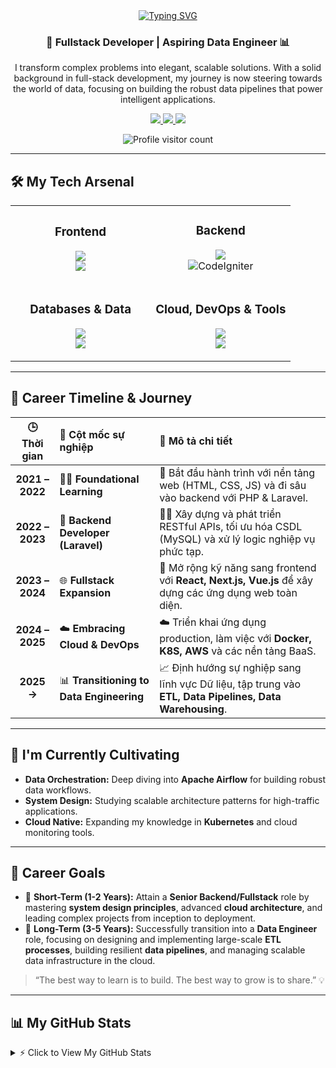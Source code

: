 <div align="center">
  
  <a href="https://git.io/typing-svg">
    <img src="https://readme-typing-svg.herokuapp.com?font=Fira+Code&size=32&pause=1000&color=3399FF&center=true&vCenter=true&width=500&lines=Hi+there%2C+I'm+Baro+Pham+%F0%9F%91%8B" alt="Typing SVG" />
  </a>
  
  <h3>🚀 Fullstack Developer | Aspiring Data Engineer 📊</h3>
  
  <p>
    I transform complex problems into elegant, scalable solutions. With a solid background in full-stack development, my journey is now steering towards the world of data, focusing on building the robust data pipelines that power intelligent applications.
  </p>
  
  <p>
    <a href="https://baro-dev.io.vn" target="_blank">
      <img src="https://img.shields.io/badge/Portfolio-baro--dev.io.vn-blue?style=for-the-badge&logo=icloud&logoColor=white" />
    </a>
    <a href="https://www.linkedin.com/in/pbao" target="_blank">
      <img src="https://img.shields.io/badge/LinkedIn-pbao-blue?style=for-the-badge&logo=linkedin&logoColor=white" />
    </a>
    <a href="mailto:pbao.business@gmail.com">
      <img src="https://img.shields.io/badge/Email-pbao.business@gmail.com-red?style=for-the-badge&logo=gmail&logoColor=white" />
    </a>
  </p>
  
  <p>
    <img src="https://komarev.com/ghpvc/?username=pbao9&label=Profile%20Views&color=0e75b6&style=flat-square" alt="Profile visitor count" />
  </p>

</div>

---

## 🛠️ My Tech Arsenal

<table width="100%">
  <tr>
    <td align="center" width="50%">
      <h3 align="center">Frontend</h3>
      <p align="center">
        <img src="https://skillicons.dev/icons?i=react,nextjs,vue,nuxtjs,angular" /><br>
        <img src="https://skillicons.dev/icons?i=html,css,js,ts,tailwind,bootstrap" />
      </p>
    </td>
    <td align="center" width="50%">
      <h3 align="center">Backend</h3>
      <p align="center">
        <img src="https://skillicons.dev/icons?i=laravel,php,nodejs,express,python" /><br>
        <img src="https://img.shields.io/badge/CodeIgniter-EF4223?style=for-the-badge&logo=codeigniter&logoColor=white" alt="CodeIgniter"/>
      </p>
    </td>
  </tr>
  <tr>
    <td align="center" width="50%">
      <h3 align="center">Databases & Data</h3>
      <p align="center">
        <img src="https://skillicons.dev/icons?i=mysql,postgres,mongodb,redis" /><br>
        <img src="https://skillicons.dev/icons?i=supabase,firebase" />
      </p>
    </td>
    <td align="center" width="50%">
      <h3 align="center">Cloud, DevOps & Tools</h3>
      <p align="center">
        <img src="https://skillicons.dev/icons?i=aws,docker,kubernetes,git,githubactions" /><br>
        <img src="https://skillicons.dev/icons?i=postman,vscode,figma" />
      </p>
    </td>
  </tr>
</table>

---

## 🧭 Career Timeline & Journey

| 🕒 Thời gian | 🚀 Cột mốc sự nghiệp | 📝 Mô tả chi tiết |
|:---:|:---|:---|
| **2021 – 2022** | 👨‍🎓 **Foundational Learning** | 📖 Bắt đầu hành trình với nền tảng web (HTML, CSS, JS) và đi sâu vào backend với PHP & Laravel. |
| **2022 – 2023** | 🧰 **Backend Developer (Laravel)** | 👨‍💻 Xây dựng và phát triển RESTful APIs, tối ưu hóa CSDL (MySQL) và xử lý logic nghiệp vụ phức tạp. |
| **2023 – 2024** | 🌐 **Fullstack Expansion** | 🎨 Mở rộng kỹ năng sang frontend với **React, Next.js, Vue.js** để xây dựng các ứng dụng web toàn diện. |
| **2024 – 2025** | ☁️ **Embracing Cloud & DevOps** | ☁️ Triển khai ứng dụng production, làm việc với **Docker, K8S, AWS** và các nền tảng BaaS. |
| **2025 →** | 📊 **Transitioning to Data Engineering** | 📈 Định hướng sự nghiệp sang lĩnh vực Dữ liệu, tập trung vào **ETL, Data Pipelines, Data Warehousing**. |

---

## 🌱 I'm Currently Cultivating

* **Data Orchestration:** Deep diving into **Apache Airflow** for building robust data workflows.
* **System Design:** Studying scalable architecture patterns for high-traffic applications.
* **Cloud Native:** Expanding my knowledge in **Kubernetes** and cloud monitoring tools.

---

## 🎯 Career Goals

- 🎯 **Short-Term (1-2 Years):** Attain a **Senior Backend/Fullstack** role by mastering **system design principles**, advanced **cloud architecture**, and leading complex projects from inception to deployment.
- 🔭 **Long-Term (3-5 Years):** Successfully transition into a **Data Engineer** role, focusing on designing and implementing large-scale **ETL processes**, building resilient **data pipelines**, and managing scalable data infrastructure in the cloud.

> “The best way to learn is to build. The best way to grow is to share.” 💡

---

## 📊 My GitHub Stats

<details>
<summary>⚡ Click to View My GitHub Stats</summary>
<br>
<p align="center">
  <img src="https://github-readme-stats.vercel.app/api?username=pbao9&show_icons=true&theme=tokyonight&rank_icon=github&cache_seconds=86400" />
  <img src="https://github-readme-streak-stats.herokuapp.com/?user=pbao9&theme=tokyonight&cache_seconds=86400" />
</p>
<p align="center">
  <img src="https://github-readme-stats.vercel.app/api/top-langs/?username=pbao9&layout=compact&theme=tokyonight&cache_seconds=86400" />
</p>
</details>
